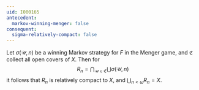 ```yaml
---
uid: I000165
antecedent:
  markov-winning-menger: false
consequent:
  sigma-relatively-compact: false
---
```

Let $\sigma(\mathcal{U}, n)$ be a winning Markov strategy for $F$ in the Menger game, and $\mathfrak{C}$ collect all open covers of $X$. Then for
$$
        R_n = \bigcap_{\mathcal{U}\in\mathfrak{C}} \bigcup\sigma(\mathcal{U},n)
$$
it follows that $R_n$ is relatively compact to $X$, and $\bigcup_{n<\omega} R_n = X$.

